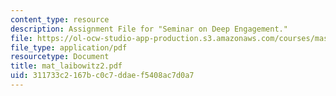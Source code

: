 ```yaml
---
content_type: resource
description: Assignment File for "Seminar on Deep Engagement."
file: https://ol-ocw-studio-app-production.s3.amazonaws.com/courses/mas-961-seminar-on-deep-engagement-fall-2004/311733c2167bc0c7ddaef5408ac7d0a7_mat_laibowitz2.pdf
file_type: application/pdf
resourcetype: Document
title: mat_laibowitz2.pdf
uid: 311733c2-167b-c0c7-ddae-f5408ac7d0a7
---
```

